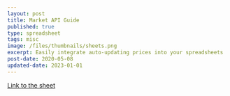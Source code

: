```yaml
---
layout: post
title: Market API Guide
published: true
type: spreadsheet
tags: misc
image: /files/thumbnails/sheets.png
excerpt: Easily integrate auto-updating prices into your spreadsheets
post-date: 2020-05-08
updated-date: 2023-01-01
---
```


[Link to the sheet](https://docs.google.com/spreadsheets/d/1HJpWrM05pDmreys8pmg0VuV0e5ZDJ0ePp_mXI-hGsJc/edit?usp=sharing)